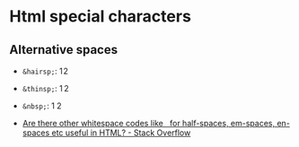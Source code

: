 # Html special characters

## Alternative spaces

- `&hairsp;`: <span>1&hairsp;2</span>
- `&thinsp;`: <span>1&thinsp;2</span>
- `&nbsp;`: <span>1&nbsp;2</span>

- [Are there other whitespace codes like   for half-spaces, em-spaces, en-spaces etc useful in HTML? - Stack Overflow](https://stackoverflow.com/questions/8515365/are-there-other-whitespace-codes-like-nbsp-for-half-spaces-em-spaces-en-space)